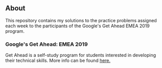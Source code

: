 ## About

This repository contains my solutions to the practice problems assigned each week to the participants of the Google's Get Ahead EMEA 2019 program. 

### Google's Get Ahead: EMEA 2019

Get Ahead is a self-study program for students interested in developing their technical skills. More info can be found [here.](https://events.withgoogle.com/get-ahead-emea-2019/)
